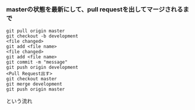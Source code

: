 ### masterの状態を最新にして、pull requestを出してマージされるまで

```
git pull origin master
git checkout -b development
<file changed>
git add <file name>
<file changed>
git add <file name>
git commit -m "message"
git push origin development
<Pull Request出す>
git checkout master
git merge development
git push origin master
```
という流れ
